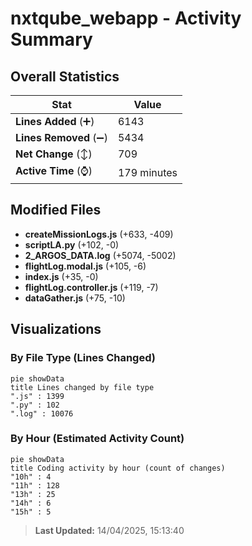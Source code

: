 # nxtqube_webapp - Activity Summary 

## Overall Statistics

| Stat                   | Value                                                             |
| ---------------------- | ----------------------------------------------------------------- |
| **Lines Added** (➕)   | 6143                                          |
| **Lines Removed** (➖) | 5434                                        |
| **Net Change** (↕)    | 709                |
| **Active Time** (⌚)   | 179 minutes |


## Modified Files
- **createMissionLogs.js** (+633, -409)
- **scriptLA.py** (+102, -0)
- **2_ARGOS_DATA.log** (+5074, -5002)
- **flightLog.modal.js** (+105, -6)
- **index.js** (+35, -0)
- **flightLog.controller.js** (+119, -7)
- **dataGather.js** (+75, -10)

## Visualizations

### By File Type (Lines Changed)

```mermaid
pie showData
title Lines changed by file type
".js" : 1399
".py" : 102
".log" : 10076
```

### By Hour (Estimated Activity Count)

```mermaid
pie showData
title Coding activity by hour (count of changes)
"10h" : 4
"11h" : 128
"13h" : 25
"14h" : 6
"15h" : 5
```


> **Last Updated:** 14/04/2025, 15:13:40